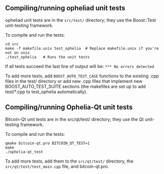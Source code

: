 Compiling/running opheliad unit tests
------------------------------------

opheliad unit tests are in the `src/test/` directory; they
use the Boost::Test unit-testing framework.

To compile and run the tests:

	cd src
	make -f makefile.unix test_ophelia  # Replace makefile.unix if you're not on unix
	./test_ophelia   # Runs the unit tests

If all tests succeed the last line of output will be:
`*** No errors detected`

To add more tests, add `BOOST_AUTO_TEST_CASE` functions to the existing
.cpp files in the test/ directory or add new .cpp files that
implement new BOOST_AUTO_TEST_SUITE sections (the makefiles are
set up to add test/*.cpp to test_ophelia automatically).


Compiling/running Ophelia-Qt unit tests
---------------------------------------

Bitcoin-Qt unit tests are in the src/qt/test/ directory; they
use the Qt unit-testing framework.

To compile and run the tests:

	qmake bitcoin-qt.pro BITCOIN_QT_TEST=1
	make
	./ophelia-qt_test

To add more tests, add them to the `src/qt/test/` directory,
the `src/qt/test/test_main.cpp` file, and bitcoin-qt.pro.
